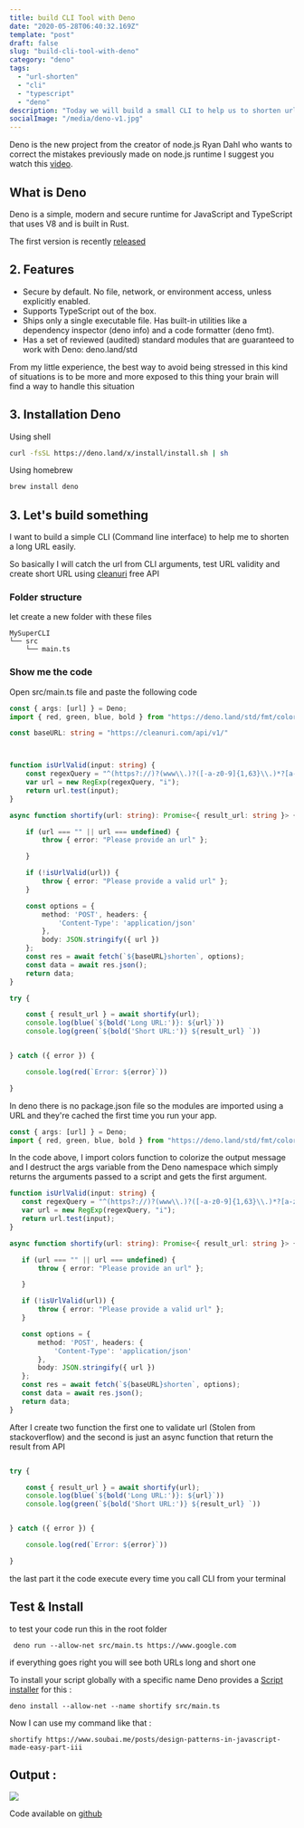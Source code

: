 ```yaml
---
title: build CLI Tool with Deno
date: "2020-05-28T06:40:32.169Z"
template: "post"
draft: false
slug: "build-cli-tool-with-deno"
category: "deno"
tags:
  - "url-shorten"
  - "cli"
  - "typescript"
  - "deno"
description: "Today we will build a small CLI to help us to shorten url using Deno"
socialImage: "/media/deno-v1.jpg"
---
```


Deno is the new project from the creator of node.js Ryan Dahl who wants to correct the mistakes previously made on node.js runtime I suggest you  watch this [video](https://www.youtube.com/watch?v=M3BM9TB-8yA&vl=en).

## What is Deno

Deno is a simple, modern and secure runtime for JavaScript and TypeScript that uses V8 and is built in Rust. 

The first version is recently [released](https://deno.land/v1)

## 2. Features

- Secure by default. No file, network, or environment access, unless explicitly enabled.
- Supports TypeScript out of the box.
- Ships only a single executable file.
Has built-in utilities like a dependency inspector (deno info) and a code formatter (deno fmt).
- Has a set of reviewed (audited) standard modules that are guaranteed to work with Deno: deno.land/std

From my little experience, the best way to avoid being stressed in this kind of situations is to be more and more exposed to this thing your brain will find a way to handle this situation

## 3. Installation Deno

Using shell

```sh
curl -fsSL https://deno.land/x/install/install.sh | sh

```

Using homebrew


```sh
brew install deno

```

## 3. Let's build something

I want to build a simple CLI (Command line interface) to help me to shorten a long URL easily.

So basically I will catch the url from CLI arguments, test URL validity and create short URL using [cleanuri](https://cleanuri.com) free API

### Folder structure

let create a new folder with these files

```
MySuperCLI
└── src
    └── main.ts

```

### Show me the code


Open src/main.ts file and paste the following code
```ts
const { args: [url] } = Deno;
import { red, green, blue, bold } from "https://deno.land/std/fmt/colors.ts";

const baseURL: string = "https://cleanuri.com/api/v1/"



function isUrlValid(input: string) {
    const regexQuery = "^(https?://)?(www\\.)?([-a-z0-9]{1,63}\\.)*?[a-z0-9][-a-z0-9]{0,61}[a-z0-9]\\.[a-z]{2,6}(/[-\\w@\\+\\.~#\\?&/=%]*)?$";
    var url = new RegExp(regexQuery, "i");
    return url.test(input);
}

async function shortify(url: string): Promise<{ result_url: string }> {

    if (url === "" || url === undefined) {
        throw { error: "Please provide an url" };

    }

    if (!isUrlValid(url)) {
        throw { error: "Please provide a valid url" };
    }

    const options = {
        method: 'POST', headers: {
            'Content-Type': 'application/json'
        },
        body: JSON.stringify({ url })
    };
    const res = await fetch(`${baseURL}shorten`, options);
    const data = await res.json();
    return data;
}

try {

    const { result_url } = await shortify(url);
    console.log(blue(`${bold('Long URL:')}: ${url}`))
    console.log(green(`${bold('Short URL:')} ${result_url} `))


} catch ({ error }) {

    console.log(red(`Error: ${error}`))

}
```

In deno there is no package.json file so the  modules are imported using a URL and they're cached the first time you run your app.

```ts
const { args: [url] } = Deno;
import { red, green, blue, bold } from "https://deno.land/std/fmt/colors.ts";

```

 In the code above, I import colors function to colorize the output message and I destruct the args variable from the Deno namespace which simply returns the arguments passed to a script and gets the first argument.

 ```ts
function isUrlValid(input: string) {
    const regexQuery = "^(https?://)?(www\\.)?([-a-z0-9]{1,63}\\.)*?[a-z0-9][-a-z0-9]{0,61}[a-z0-9]\\.[a-z]{2,6}(/[-\\w@\\+\\.~#\\?&/=%]*)?$";
    var url = new RegExp(regexQuery, "i");
    return url.test(input);
}

async function shortify(url: string): Promise<{ result_url: string }> {

    if (url === "" || url === undefined) {
        throw { error: "Please provide an url" };

    }

    if (!isUrlValid(url)) {
        throw { error: "Please provide a valid url" };
    }

    const options = {
        method: 'POST', headers: {
            'Content-Type': 'application/json'
        },
        body: JSON.stringify({ url })
    };
    const res = await fetch(`${baseURL}shorten`, options);
    const data = await res.json();
    return data;
}

```

After I create two function the first one to validate url (Stolen from stackoverflow) and the second is just an async function that return the result from API

```ts

try {

    const { result_url } = await shortify(url);
    console.log(blue(`${bold('Long URL:')}: ${url}`))
    console.log(green(`${bold('Short URL:')} ${result_url} `))


} catch ({ error }) {

    console.log(red(`Error: ${error}`))

}

```

the last part it the code execute every time you call CLI from your terminal

## Test & Install

to test your code run this in the root folder

```
 deno run --allow-net src/main.ts https://www.google.com

```

if everything goes right you will see both URLs long and short one 

To install your script globally with a specific name Deno provides a [Script installer](https://deno.land/manual/tools/script_installer) for this :


```
deno install --allow-net --name shortify src/main.ts

```

Now I can use my command like that : 

```
shortify https://www.soubai.me/posts/design-patterns-in-javascript-made-easy-part-iii

```

## Output : 


![](/media/Screenshot-20200531004639-880x145.png)


Code available on [github](https://github.com/AbderrahimSoubaiElidrissi/deno-url-shorten-cli)